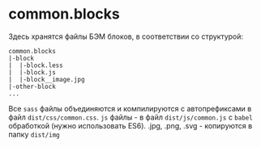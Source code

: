 # common.blocks

Здесь хранятся файлы БЭМ блоков, в соответствии со структурой:
```
common.blocks
|-block
|  |-block.less
|  |-block.js
|  |-block__image.jpg
|-other-block
...
```

Все `sass` файлы объединяются и компилируются c автопрефиксами в файл `dist/css/common.css`.
`js` файлы - в файл `dist/js/common.js` c `babel` обработкой (нужно использовать ES6).
.jpg, .png, .svg - копируются в папку `dist/img`
